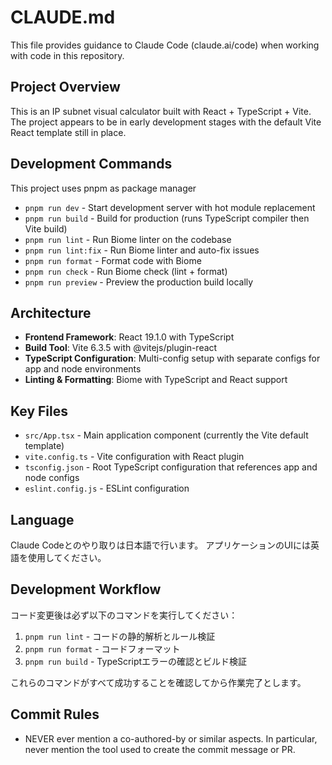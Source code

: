 # CLAUDE.md

This file provides guidance to Claude Code (claude.ai/code) when working with code in this repository.

## Project Overview

This is an IP subnet visual calculator built with React + TypeScript + Vite. The project appears to be in early development stages with the default Vite React template still in place.

## Development Commands

This project uses pnpm as package manager

- `pnpm run dev` - Start development server with hot module replacement
- `pnpm run build` - Build for production (runs TypeScript compiler then Vite build)
- `pnpm run lint` - Run Biome linter on the codebase
- `pnpm run lint:fix` - Run Biome linter and auto-fix issues
- `pnpm run format` - Format code with Biome
- `pnpm run check` - Run Biome check (lint + format)
- `pnpm run preview` - Preview the production build locally

## Architecture

- **Frontend Framework**: React 19.1.0 with TypeScript
- **Build Tool**: Vite 6.3.5 with @vitejs/plugin-react
- **TypeScript Configuration**: Multi-config setup with separate configs for app and node environments
- **Linting & Formatting**: Biome with TypeScript and React support

## Key Files

- `src/App.tsx` - Main application component (currently the Vite default template)
- `vite.config.ts` - Vite configuration with React plugin
- `tsconfig.json` - Root TypeScript configuration that references app and node configs
- `eslint.config.js` - ESLint configuration

## Language

Claude Codeとのやり取りは日本語で行います。
アプリケーションのUIには英語を使用してください。

## Development Workflow

コード変更後は必ず以下のコマンドを実行してください：

1. `pnpm run lint` - コードの静的解析とルール検証
2. `pnpm run format` - コードフォーマット
3. `pnpm run build` - TypeScriptエラーの確認とビルド検証

これらのコマンドがすべて成功することを確認してから作業完了とします。

## Commit Rules

- NEVER ever mention a co-authored-by or similar aspects. In particular, never mention the tool used to create the commit message or PR.

